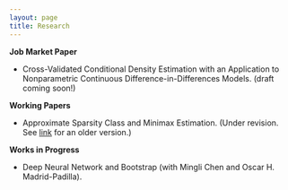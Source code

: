 ```yaml
---
layout: page
title: Research
---
```



**Job Market Paper**

* Cross-Validated Conditional Density Estimation with an Application to Nonparametric Continuous Difference-in-Differences Models. (draft coming soon!)


**Working Papers**

* Approximate Sparsity Class and Minimax Estimation. (Under revision. See [link](/notes/minimax_joe.pdf) for an older version.)


**Works in Progress**

* Deep Neural Network and Bootstrap (with Mingli Chen and Oscar H. Madrid-Padilla).
